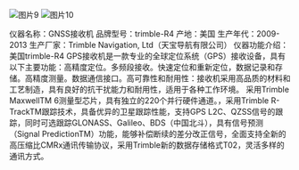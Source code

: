 ![图片9](https://github.com/user-attachments/assets/64f2d5d3-6ae3-48e1-9299-489b42236da2)
![图片10](https://github.com/user-attachments/assets/d5b19857-5cd0-436d-b025-ea09bfec1c8a)

仪器名称：GNSS接收机
品牌型号：trimble-R4
产地：美国
生产年代：2009-2013
生产厂家：Trimble Navigation, Ltd（天宝导航有限公司）
仪器功能介绍：
    美国trimble-R4 GPS接收机是一款专业的全球定位系统（GPS）接收设备，具有以下主要功能：高精度定位。多频段接收。快速定位和重新定位，数据记录和存储。高精度测量。数据通信接口。高可靠性和耐用性：接收机采用高品质的材料和工艺制造，具有良好的抗干扰能力和耐用性，适用于各种工作环境。
   采用Trimble MaxwellTM 6测量型芯片，具有独立的220个并行硬件通道。，采用Trimble R-TrackTM跟踪技术，具备优异的卫星跟踪性能，支持GPS L2C、QZSS信号的跟踪，同时可选跟踪GLONASS、Galileo、BDS（中国北斗），具有信号预测（Signal PredictionTM）功能，能够补偿断续的差分改正信号，全面支持全新的高压缩比CMRx通讯传输协议，采用Trimble新的数据存储格式T02，灵活多样的通讯方式。